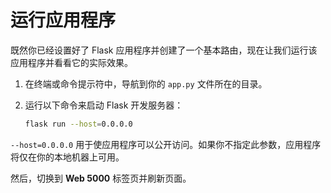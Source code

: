 # 运行应用程序

既然你已经设置好了 Flask 应用程序并创建了一个基本路由，现在让我们运行该应用程序并看看它的实际效果。

1. 在终端或命令提示符中，导航到你的 `app.py` 文件所在的目录。
2. 运行以下命令来启动 Flask 开发服务器：

   ```bash
   flask run --host=0.0.0.0
   ```

`--host=0.0.0.0` 用于使应用程序可以公开访问。如果你不指定此参数，应用程序将仅在你的本地机器上可用。

然后，切换到 **Web 5000** 标签页并刷新页面。
